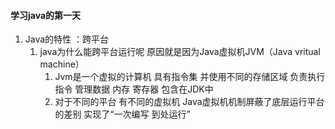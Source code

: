 ####	学习java的第一天

1. Java的特性 ：跨平台 
   1. java为什么能跨平台运行呢 原因就是因为Java虚拟机JVM（Java vritual machine） 
      1. Jvm是一个虚拟的计算机 具有指令集 并使用不同的存储区域 负责执行指令 管理数据 内存 寄存器 包含在JDK中
      2. 对于不同的平台 有不同的虚拟机 Java虚拟机机制屏蔽了底层运行平台的差别 实现了“一次编写 到处运行”
